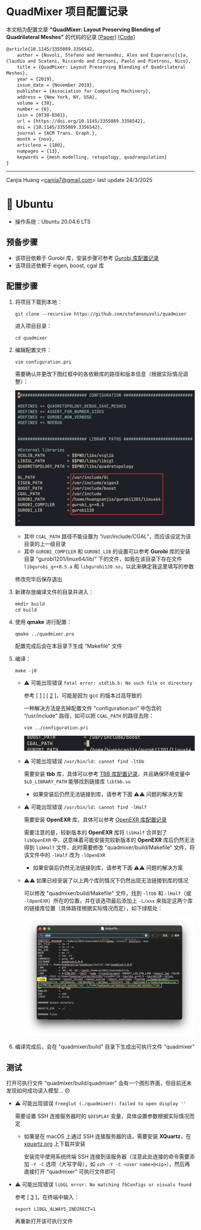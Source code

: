 # QuadMixer 项目配置记录

本文档为配置文章 **"QuadMixer: Layout Preserving Blending of Quadrilateral Meshes"** 的代码的记录 [[Paper]](https://dl.acm.org/doi/10.1145/3355089.3356542) [[Code]](https://github.com/stefanonuvoli/quadmixer)

```
@article{10.1145/3355089.3356542,
    author = {Nuvoli, Stefano and Hernandez, Alex and Esperan\c{c}a, Claudio and Scateni, Riccardo and Cignoni, Paolo and Pietroni, Nico},
    title = {QuadMixer: Layout Preserving Blending of Quadrilateral Meshes},
    year = {2019},
    issue_date = {November 2019},
    publisher = {Association for Computing Machinery},
    address = {New York, NY, USA},
    volume = {38},
    number = {6},
    issn = {0730-0301},
    url = {https://doi.org/10.1145/3355089.3356542},
    doi = {10.1145/3355089.3356542},
    journal = {ACM Trans. Graph.},
    month = {nov},
    articleno = {180},
    numpages = {13},
    keywords = {mesh modelling, retopology, quadrangulation}
}
```

---

Canjia Huang <<canjia7@gmail.com>> last update 24/3/2025

# :penguin: Ubuntu

- 操作系统：Ubuntu 20.04.6 LTS

## 预备步骤

- 该项目依赖于 Gurobi 库，安装步骤可参考 [Gurobi 库配置记录](../Gurobi/)
- 该项目还依赖于 eigen, boost, cgal 库

## 配置步骤

1. 将项目下载到本地：

    ```
    git clone --recursive https://github.com/stefanonuvoli/quadmixer
    ```

    进入项目目录：

    ```
    cd quadmixer
    ```

2. 编辑配置文件：

    ```
    vim configuration.pri
    ```

    需要确认并更改下图红框中的各依赖库的路径和版本信息（根据实际情况调整）：

    ![image](.pic/image.png)

    - 其中 `CGAL_PATH` 路径不能设置为 “/usr/include/CGAL”，而应该设定为该目录的上一级目录
    - 其中 `GUROBI_COMPILER` 和 `GUROBI_LIB` 的设置可以参考 **Gurobi** 库的安装目录 “gurobi1201/linux64/lib/” 下的文件，如我在该目录下存在文件 `libgurobi_g++8.5.a` 和 `libgurobi120.so`，以此来确定我这里填写的参数

    修改完毕后保存退出

3. 新建存放编译文件的目录并进入：

    ```
    mkdir build
    cd build
    ```

4. 使用 **qmake** 进行配置：

    ```
    qmake ../quadmixer.pro
    ```

    配置完成后会在本目录下生成 “Makefile” 文件

5. 编译：

    ```
    make -j8
    ```

    - :warning: 可能出现错误 `fatal error: stdlib.h: No such file or directory`

        参考 [ [1] ] [ [2] ]，可能是因为 gcc 的版本过高导致的

        一种解决方法是去掉配置文件 “configuration.pri” 中包含的 “/usr/include” 路径，如可以把 `CGAL_PATH` 的路径去除：

        ```
        vim ../configuration.pri
        ```

        ![image](.pic/image1.png)

    - :warning: 可能出现错误 `/usr/bin/ld: cannot find -ltbb`

        需要安装 **tbb** 库，具体可以参考 [TBB 库配置记录](../TBB/)，并且确保环境变量中 `$LD_LIBRARY_PATH` 能够找到链接库 `libtbb.so`

        - 如果安装后仍然无法链接到库，请参考下面 :warning::warning: 问题的解决方案

    - :warning: 可能出现错误 `/usr/bin/ld: cannot find -lHalf`

        需要安装 **OpenEXR** 库，具体可以参考 [OpenEXR 库配置记录](../OpenEXR/)

        需要注意的是，较新版本的 **OpenEXR** 库将 `libHalf` 合并到了 `libOpenEXR` 中，这意味着可能安装完较新版本的 **OpenEXR** 库后仍然无法得到 `libHalf` 文件，此时需要修改 "quadmixer/build/Makefile" 文件，将该文件中的 `-lHalf` 改为 `-lOpenEXR`

        - 如果安装后仍然无法链接到库，请参考下面 :warning::warning: 问题的解决方案

    - :warning::warning: 如果已经安装了以上两个库的情况下仍然出现无法链接到库的情况

        可以修改 "quadmixer/build/Makefile" 文件，找到 `-ltbb` 和 `-lHalf`（或 `-lOpenEXR`）所在的位置，并在该选项最后添加上 `-L/xxx` 来指定这两个库的链接库位置（具体路径根据实际情况而定），如下绿框处：

        ![image](.pic/image2.png)

6. 编译完成后，会在 "quadmixer/build" 目录下生成出可执行文件 "quadmixer"

## 测试

打开可执行文件 “quadmixer/build/quadmixer” 会有一个图形界面，但目前还未发现如何成功读入模型... :disappointed:

- :warning: 可能出现错误 `freeglut (./quadmixer): failed to open display ''`

    需要设置 SSH 连接服务器时的 `$DISPLAY` 变量，具体设置参数根据实际情况而定

    - 如果是在 macOS 上通过 SSH 连接服务器的话，需要安装 **XQuartz**，在 [xquartz.org](https://www.xquartz.org) 上下载并安装

        安装完毕使用系统终端 SSH 连接到该服务器（注意此处连接的命令需要添加 `-Y -C` 选项（大写字母），如 `ssh -Y -C <user name>@<ip>`），然后再直接打开 “quadmixer” 可执行文件即可

- :warning: 可能出现错误 `libGL error: No matching fbConfigs or visuals found`

    参考 [ [3] ]，在终端中输入：

    ```
    export LIBGL_ALWAYS_INDIRECT=1
    ```

    再重新打开该可执行文件

[1]: https://blog.csdn.net/Kami_Jiang/article/details/123073899
[2]: https://www.jianshu.com/p/94faa8d32519
[3]: https://cloud.tencent.com/developer/ask/sof/116441942